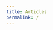 ```yaml
---
title: Articles
permalink: /
---
```


<div id="map"></div>

<script>
var map = L.map('map',{zoomAnimation:!/firefox/i.test(navigator.userAgent)})
           .setView([46.6, 2.1], 6)
           .addLayer(new L.tileLayer('http://{s}.basemaps.cartocdn.com/light_nolabels/{z}/{x}/{y}.png',{
              subdomains: 'abcd',
              detectRetina: true,
              minZoom: 6, maxZoom: 12 })),
    d = {}, layer = [new L.layerGroup(),new L.layerGroup(),new L.layerGroup()];

function draw(data, cl, l){
  if (data.type === "Topology") {
    for (key in data.objects) {
      geojson = topojson.feature(data, data.objects[key]);
      l.addLayer(new L.GeoJSON(geojson,{className: cl,
        onEachFeature: function (feature, l) {
          if (cl === "departements"){
            d[feature.properties.insee] = l.getBounds();
          }
        }
      }))
    }
  }
}

d3.json("data/geo/topo/cantons.json", function(json){
  draw(json, "cantons", layer[1]);
  map.addLayer(layer[1]);
  d3.json("data/geo/topo/departements.json", function(json){
    draw(json, "departements", layer[0]);
    map.addLayer(layer[0]);
  });
});

map.on('moveend', function() {
  if(map.getZoom()<=6){
    map.addLayer(layer[0]);
  }
  if(map.getZoom()>6 && map.getZoom()<=8){
    map.removeLayer(layer[0]).addLayer(layer[1]).removeLayer(layer[2]);
  }
  if(map.getZoom()>8){
    map.removeLayer(layer[1]);
    for (i in d){
      bounds = map.getBounds();
      if (bounds.contains(d[i]) || bounds.intersects(d[i])){
        delete d[i];
        d3.json("data/geo/topo/"+i+".json", function(json){
          draw(json, "communes", layer[2]);
          map.addLayer(layer[2]);
        });
      }
      else{
        map.addLayer(layer[2]);
      }
    }
  }
});

</script>
